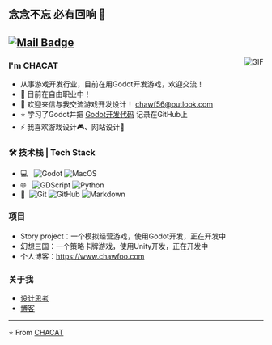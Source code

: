 ## 念念不忘 必有回响 👋
[![Mail Badge](https://img.shields.io/badge/-joeysiwei@gmail.com-c14438?style=flat&logo=Gmail&logoColor=white&link=mailto:joeysiwei@gmail.com)](mailto:joeysiwei@gmail.com)
---
<img align="right" alt="GIF" src="https://blog-1259751088.cos.ap-shanghai.myqcloud.com/uPic/sjeh.gif" />

### I'm CHACAT

- 从事游戏开发行业，目前在用Godot开发游戏，欢迎交流！
- 🌱 目前在自由职业中！
- 💬 欢迎来信与我交流游戏开发设计！ [chawf56@outlook.com](mailto:chawf56@outlook.com)
- ⭐ 学习了Godot并把 [Godot开发代码](https://github.com/Chacat68/fygame) 记录在GitHub上
- ⚡ 我喜欢游戏设计🎮、网站设计👋

### 🛠 技术栈 | Tech Stack

- 💻 &#160; ![Godot](https://blog-1259751088.cos.ap-shanghai.myqcloud.com/uPic/Godot.png)
![MacOS](https://img.shields.io/badge/-Linux-333333?style=flat&logo=Linux&logoColor=FCC624)
- 🌐 &#160; ![GDScript](https://img.shields.io/badge/-HTML5-333333?style=flat&logo=HTML5)
![Python](https://img.shields.io/badge/-VueJS-333333?style=flat&logo=Vue.js)
- 🔧 &#160;![Git](https://img.shields.io/badge/-Git-333333?style=flat&logo=git)
![GitHub](https://img.shields.io/badge/-GitHub-333333?style=flat&logo=github)
![Markdown](https://img.shields.io/badge/-Markdown-333333?style=flat&logo=markdown)

### 项目
- Story project：一个模拟经营游戏，使用Godot开发，正在开发中
- 幻想三国：一个策略卡牌游戏，使用Unity开发，正在开发中
- 个人博客：https://www.chawfoo.com


### 关于我
- [设计思考](https://www.chawfoo.com/category/%E8%AE%BE%E8%AE%A1%E6%80%9D%E8%80%83)
- [博客](https://www.chawfoo.com/about)

---

⭐️ From [CHACAT](https://github.com/Chacat68)

